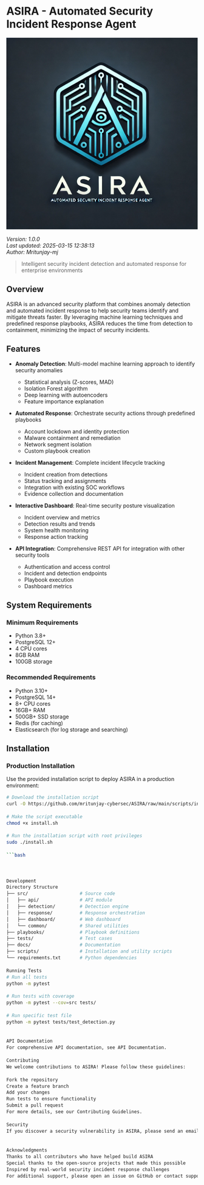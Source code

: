 # ASIRA - Automated Security Incident Response Agent

![ASIRA Logo](docs/final_logo.jpg)

*Version: 1.0.0*  
*Last updated: 2025-03-15 12:38:13*  
*Author: Mritunjay-mj*

> Intelligent security incident detection and automated response for enterprise environments

## Overview

ASIRA is an advanced security platform that combines anomaly detection and automated incident response to help security teams identify and mitigate threats faster. By leveraging machine learning techniques and predefined response playbooks, ASIRA reduces the time from detection to containment, minimizing the impact of security incidents.

## Features

- **Anomaly Detection**: Multi-model machine learning approach to identify security anomalies
  - Statistical analysis (Z-scores, MAD)
  - Isolation Forest algorithm
  - Deep learning with autoencoders
  - Feature importance explanation

- **Automated Response**: Orchestrate security actions through predefined playbooks
  - Account lockdown and identity protection
  - Malware containment and remediation
  - Network segment isolation
  - Custom playbook creation
  
- **Incident Management**: Complete incident lifecycle tracking
  - Incident creation from detections
  - Status tracking and assignments
  - Integration with existing SOC workflows
  - Evidence collection and documentation

- **Interactive Dashboard**: Real-time security posture visualization
  - Incident overview and metrics
  - Detection results and trends
  - System health monitoring
  - Response action tracking

- **API Integration**: Comprehensive REST API for integration with other security tools
  - Authentication and access control
  - Incident and detection endpoints
  - Playbook execution
  - Dashboard metrics

## System Requirements

### Minimum Requirements
- Python 3.8+
- PostgreSQL 12+
- 4 CPU cores
- 8GB RAM
- 100GB storage

### Recommended Requirements
- Python 3.10+
- PostgreSQL 14+
- 8+ CPU cores
- 16GB+ RAM
- 500GB+ SSD storage
- Redis (for caching)
- Elasticsearch (for log storage and searching)

## Installation

### Production Installation

Use the provided installation script to deploy ASIRA in a production environment:

```bash
# Download the installation script
curl -O https://github.com/mritunjay-cybersec/ASIRA/raw/main/scripts/install.sh

# Make the script executable
chmod +x install.sh

# Run the installation script with root privileges
sudo ./install.sh

```bash



Development
Directory Structure
├── src/                   # Source code
│   ├── api/               # API module
│   ├── detection/         # Detection engine
│   ├── response/          # Response orchestration
│   ├── dashboard/         # Web dashboard
│   └── common/            # Shared utilities
├── playbooks/             # Playbook definitions
├── tests/                 # Test cases
├── docs/                  # Documentation
├── scripts/               # Installation and utility scripts
└── requirements.txt       # Python dependencies

Running Tests
# Run all tests
python -m pytest

# Run tests with coverage
python -m pytest --cov=src tests/

# Run specific test file
python -m pytest tests/test_detection.py


API Documentation
For comprehensive API documentation, see API Documentation.

Contributing
We welcome contributions to ASIRA! Please follow these guidelines:

Fork the repository
Create a feature branch
Add your changes
Run tests to ensure functionality
Submit a pull request
For more details, see our Contributing Guidelines.

Security
If you discover a security vulnerability in ASIRA, please send an email to iamrahul823@gmail.com. All security vulnerabilities will be promptly addressed.


Acknowledgments
Thanks to all contributors who have helped build ASIRA
Special thanks to the open-source projects that made this possible
Inspired by real-world security incident response challenges
For additional support, please open an issue on GitHub or contact support@example.com.

